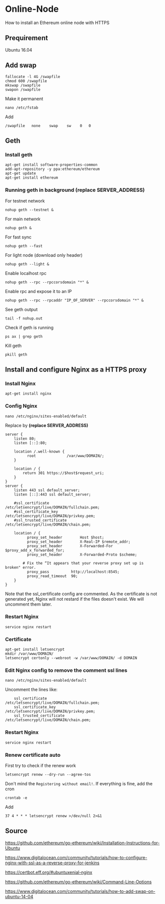 # Online-Node
How to install an Ethereum online node with HTTPS

## Prequirement

Ubuntu 16.04

## Add swap

```console
fallocate -l 4G /swapfile
chmod 600 /swapfile
mkswap /swapfile
swapon /swapfile
```

Make it permanent

```console
nano /etc/fstab
```

Add

```
/swapfile   none    swap    sw    0   0
```


## Geth

### Install geth

```console
apt-get install software-properties-common
add-apt-repository -y ppa:ethereum/ethereum
apt-get update
apt-get install ethereum
```

### Running geth in background (replace SERVER_ADDRESS)

For testnet network

```console
nohup geth --testnet &
```

For main network

```console
nohup geth &
```

For fast sync

```console
nohup geth --fast
```

For light node (download only header)

```console
nohup geth --light &
```

Enable localhost rpc

```console
nohup geth --rpc --rpccorsdomain "*" &
```

Enable rpc and expose it to an IP

```console
nohup geth --rpc --rpcaddr "IP_OF_SERVER" --rpccorsdomain "*" &
```

See geth output

```console
tail -f nohup.out
```

Check if geth is running

```console
ps ax | grep geth
```

Kill geth

```console
pkill geth
```

## Install and configure Nginx as a HTTPS proxy

### Install Nginx

```console
apt-get install nginx
```

### Config Nginx

```console
nano /etc/nginx/sites-enabled/default
```

Replace by **(replace SERVER_ADDRESS)**

```
server {
	listen 80;
	listen [::]:80;
	
	location /.well-known {
	      root              /var/www/DOMAIN/;
	}
	
	location / {
		return 301 https://$host$request_uri;
	}
}
server {
	listen 443 ssl default_server;
	listen [::]:443 ssl default_server;
	
	#ssl_certificate                 /etc/letsencrypt/live/DOMAIN/fullchain.pem;
	#ssl_certificate_key             /etc/letsencrypt/live/DOMAIN/privkey.pem;
	#ssl_trusted_certificate         /etc/letsencrypt/live/DOMAIN/chain.pem;

	location / {
	      proxy_set_header        Host $host;
	      proxy_set_header        X-Real-IP $remote_addr;
	      proxy_set_header        X-Forwarded-For $proxy_add_x_forwarded_for;
	      proxy_set_header        X-Forwarded-Proto $scheme;

        # Fix the “It appears that your reverse proxy set up is broken" error.
	      proxy_pass          http://localhost:8545;
	      proxy_read_timeout  90;
	}
}
```

Note that the ssl_certificate config are commented. As the certificate is not generated yet, Nginx will not restard if the files doesn't exist. We will uncomment them later.

### Restart Nginx

```console
service nginx restart
```

### Certificate

```console
apt-get install letsencrypt
mkdir /var/www/DOMAIN/
letsencrypt certonly --webroot -w /var/www/DOMAIN/ -d DOMAIN
```

### Edit Nginx config to remove the comment ssl lines

```console
nano /etc/nginx/sites-enabled/default
```

Uncomment the lines like:

```
	ssl_certificate                 /etc/letsencrypt/live/DOMAIN/fullchain.pem;
	ssl_certificate_key             /etc/letsencrypt/live/DOMAIN/privkey.pem;
	ssl_trusted_certificate         /etc/letsencrypt/live/DOMAIN/chain.pem;
```

### Restart Nginx

```console
service nginx restart
```

### Renew certificate auto

First try to check if the renew work

```console
letsencrypt renew --dry-run --agree-tos
```

Don't mind the `Registering without email!`.
If everything is fine, add the cron

```console
crontab -e
```

Add

```console
37 4 * * * letsencrypt renew >/dev/null 2>&1
```

## Source

https://github.com/ethereum/go-ethereum/wiki/Installation-Instructions-for-Ubuntu

https://www.digitalocean.com/community/tutorials/how-to-configure-nginx-with-ssl-as-a-reverse-proxy-for-jenkins

https://certbot.eff.org/#ubuntuxenial-nginx

https://github.com/ethereum/go-ethereum/wiki/Command-Line-Options

https://www.digitalocean.com/community/tutorials/how-to-add-swap-on-ubuntu-14-04
